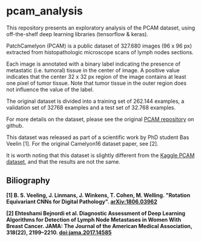 # pcam_analysis

This repository presents an exploratory analysis of the PCAM dataset, using
off-the-shelf deep learning libraries (tensorflow & keras).

PatchCamelyon (PCAM) is a public dataset of 327.680 images (96 x 96 px)
extracted from histopathologic microscope scans of lymph nodes sections.

Each image is annotated with a binary label indicating the presence of
metastatic (i.e. tumoral) tissue in the center of image. A positive value
indicates that the center 32 x 32 px region of the image contains at least one
pixel of tumor tissue. Note that tumor tissue in the outer region does not
influence the value of the label. 

The original dataset is divided into a training set of 262.144 examples, a
validation set of 32768 examples and a test set of 32.768 examples.

For more details on the dataset, please see the original [PCAM
repository](https://github.com/basveeling/pcam) on github.

This dataset was released as part of a scientific work by PhD student Bas
Veelin [1]. For the original Camelyon16 dataset paper, see [2].

It is worth noting that this dataset is slightly different from the [Kaggle
PCAM dataset](https://www.kaggle.com/c/histopathologic-cancer-detection), and
that the results are not the same.




## Biliography

**[1] B. S. Veeling, J. Linmans, J. Winkens, T. Cohen, M. Welling. "Rotation
Equivariant CNNs for Digital Pathology".
[arXiv:1806.03962](http://arxiv.org/abs/1806.03962)**

**[2] Ehteshami Bejnordi et al. Diagnostic Assessment of Deep Learning
Algorithms for Detection of Lymph Node Metastases in Women With Breast Cancer.
JAMA: The Journal of the American Medical Association, 318(22), 2199–2210.
[doi:jama.2017.14585](https://doi.org/10.1001/jama.2017.14585)**

<!--
<img src="img/accuracy.png" width="200" align="center">

test
-->


